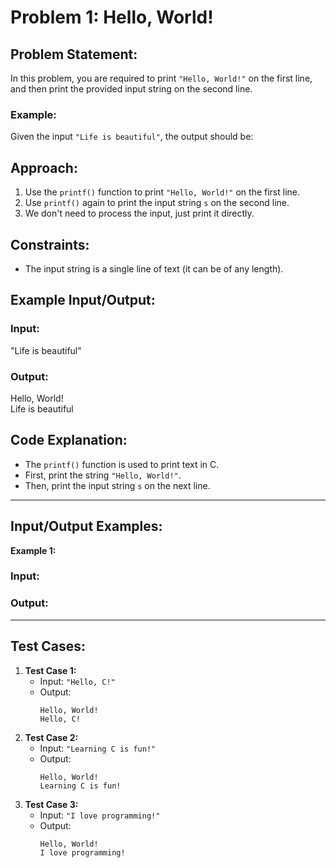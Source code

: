 # Problem 1: Hello, World!

## Problem Statement:
In this problem, you are required to print `"Hello, World!"` on the first line, and then print the provided input string on the second line.

### **Example:**
Given the input `"Life is beautiful"`, the output should be:



## Approach:
1. Use the `printf()` function to print `"Hello, World!"` on the first line.
2. Use `printf()` again to print the input string `s` on the second line.
3. We don't need to process the input, just print it directly.

## Constraints:
- The input string is a single line of text (it can be of any length).

## Example Input/Output:

### Input: 
"Life is beautiful"



### Output:

Hello, World!  
Life is beautiful  



## Code Explanation:
- The `printf()` function is used to print text in C.
- First, print the string `"Hello, World!"`.
- Then, print the input string `s` on the next line.

---

## Input/Output Examples:
**Example 1:**

### Input:



### Output:



---

## Test Cases:
1. **Test Case 1:** 
   - Input: `"Hello, C!"`
   - Output:
     ```
     Hello, World!
     Hello, C!
     ```
2. **Test Case 2:**
   - Input: `"Learning C is fun!"`
   - Output:
     ```
     Hello, World!
     Learning C is fun!
     ```
3. **Test Case 3:**
   - Input: `"I love programming!"`
   - Output:
     ```
     Hello, World!
     I love programming!
     ```

